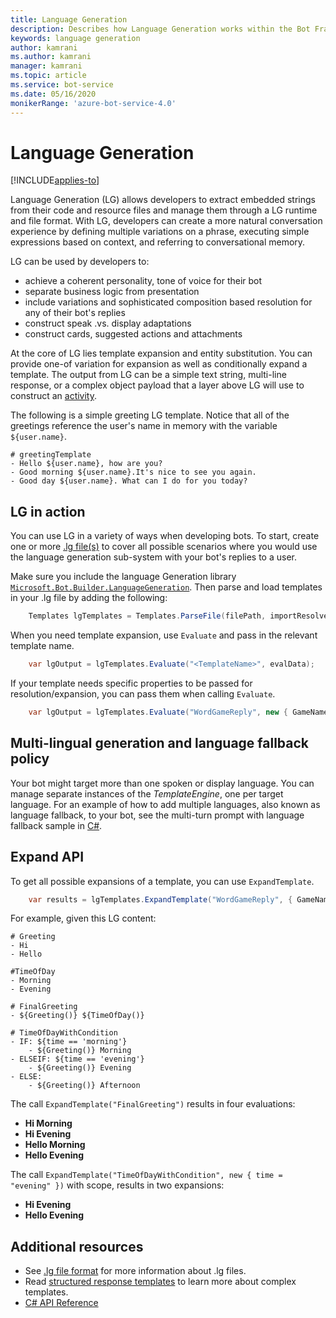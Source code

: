 ```yaml
---
title: Language Generation
description: Describes how Language Generation works within the Bot Framework SDK.
keywords: language generation
author: kamrani
ms.author: kamrani
manager: kamrani
ms.topic: article
ms.service: bot-service
ms.date: 05/16/2020
monikerRange: 'azure-bot-service-4.0'
---
```


# Language Generation

[!INCLUDE[applies-to](../includes/applies-to.md)]

<!-- See [here](#Change-Log) for what's new in **4.8.0 RC1** release.-->

Language Generation (LG) allows developers to extract embedded strings from their code and resource files and manage them through a LG runtime and file format. With LG, developers can create a more natural conversation experience by defining multiple variations on a phrase, executing simple expressions based on context, and referring to conversational memory.

LG can be used by developers to:

- achieve a coherent personality, tone of voice for their bot
- separate business logic from presentation
- include variations and sophisticated composition based resolution for any of their bot's replies
- construct speak .vs. display adaptations
- construct cards, suggested actions and attachments

At the core of LG lies template expansion and entity substitution. You can provide one-of variation for expansion as well as conditionally expand a template. The output from LG can be a simple text string, multi-line response, or a complex object payload that a layer above LG will use to construct an [activity][1].

The following is a simple greeting LG template. Notice that all of the greetings reference the user's name in memory with the variable `${user.name}`.

```.lg
# greetingTemplate
- Hello ${user.name}, how are you?
- Good morning ${user.name}.It's nice to see you again.
- Good day ${user.name}. What can I do for you today?
```

## LG in action

You can use LG in a variety of ways when developing bots. To start, create one or more [.lg file(s)][3] to cover all possible scenarios where you would use the language generation sub-system with your bot's replies to a user.

Make sure you include the language Generation library [`Microsoft.Bot.Builder.LanguageGeneration`](https://www.nuget.org/packages/Microsoft.Bot.Builder.LanguageGeneration/). Then parse and load templates in your .lg file by adding the following:

```c#
    Templates lgTemplates = Templates.ParseFile(filePath, importResolver?);
```

When you need template expansion, use `Evaluate` and pass in the relevant template name.

```c#
    var lgOutput = lgTemplates.Evaluate("<TemplateName>", evalData);
```

If your template needs specific properties to be passed for resolution/expansion, you can pass them when calling  `Evaluate`.

```c#
    var lgOutput = lgTemplates.Evaluate("WordGameReply", new { GameName = "MarcoPolo" } );
```

## Multi-lingual generation and language fallback policy

Your bot might target more than one spoken or display language. You can manage separate instances of the *TemplateEngine*, one per target language. For an example of how to add multiple languages, also known as language fallback, to your bot, see the multi-turn prompt with language fallback sample in [C#](https://aka.ms/csharp-lg-multi-turn-prompt-language-fallback-sample).

<!--
## Grammar check and correction
The current library does not include any capabilities for grammar check or correction-->

## Expand API

To get all possible expansions of a template, you can use `ExpandTemplate`.

```c#
    var results = lgTemplates.ExpandTemplate("WordGameReply", { GameName = "MarcoPolo" } )
```

For example, given this LG content:

```.lg
# Greeting
- Hi
- Hello

#TimeOfDay
- Morning
- Evening

# FinalGreeting
- ${Greeting()} ${TimeOfDay()}

# TimeOfDayWithCondition
- IF: ${time == 'morning'}
    - ${Greeting()} Morning
- ELSEIF: ${time == 'evening'}
    - ${Greeting()} Evening
- ELSE:
    - ${Greeting()} Afternoon
```

The call `ExpandTemplate("FinalGreeting")` results in four evaluations:

- **Hi Morning**
- **Hi Evening**
- **Hello Morning**
- **Hello Evening**

The call `ExpandTemplate("TimeOfDayWithCondition", new { time = "evening" })` with scope, results in two expansions:

- **Hi Evening**
- **Hello Evening**

## Additional resources

- See [.lg file format][3] for more information about .lg files.
- Read [structured response templates](../language-generation/language-generation-structured-response-template.md) to learn more about complex templates.
- [C# API Reference](https://docs.microsoft.com/dotnet/api/microsoft.bot.builder.languagegeneration)

<!---
## Change Log
### 4.8 PREVIEW
- \[**BREAKING CHANGES**\]:
    - `ActivityFactory`
        - has been moved to `Microsoft.Bot.Builder`
        - `CreateActivity` renamed to `FromObject`
    - `TemplateEngine`
        - has been renamed to `Templates`
        - `TemplateEngine.EvaluateTemplate` renamed to `Templates.Evaluate`
        - `TemplateEngine.Evaluate` renamed to `Templates.EvaluateText`
        - `TemplateEngine().AddFile` has been replaced by `Templates.ParseFile`
        - `AddFiles` has been deprecated. You no longer can load multiple .lg files. Instead, you should use [import][50] support in your .lg files.
    - Bounding character for expressions has been changed from **@**{expression} to **$**{expression}

    |  Old  | New |
    |-------|-----|
    |  # myTemplate <br/> - I have @{user.name} as your name |  # myTemplate <br/> - I have ${user.name} as your name |
    | # myTemplate <br/> - @{ackPhrase()} <br/><br/> # ackPhrase <br/> - hi <br/>- hello | # myTemplate <br/> - ${ackPhrase()} <br/><br/> # ackPhrase <br/> - hi <br/>- hello |
    | # myTemplate <br/> - IF : @{user.name == null} <br/>&nbsp;&nbsp;&nbsp;&nbsp;- hello<br/>- ELSE : <br/>&nbsp;&nbsp;&nbsp;&nbsp;- null | # myTemplate <br/> - IF : ${user.name == null} <br/>&nbsp;&nbsp;&nbsp;&nbsp;- hello<br/>- ELSE : <br/>&nbsp;&nbsp;&nbsp;&nbsp;- null |
- New sample [C#][100], [JS][101] that demonstrates how to extend the set of prebuilt expression functions and using custom functions in LG.
- You can now use back-quote for string interpolation. e.g. \`=json({'user': ${user.name}})`
### 4.7 PREVIEW
- \[**BREAKING CHANGES**\]:
    - Old way to refer to a template via `[TemplateName]` notation is deprecated in favor of `${TemplateName()}` notation. There are no changes to how structured response templates are defined.
    - All expressions must now be enclosed within `${<expression>}`. The old notation `{<expression>}` is no longer supported.
    - `ActivityBuilder` has been deprecated and removed in favor of `ActivityFactory`. Note that by stable release, functionality offered by `ActivityFactory` is likely to move into `MessageFactory`.

    |  Old  | New |
    |-------|-----|
    | # myTemplate <br/> - I have {user.name} as your name |  # myTemplate <br/> - I have @{user.name} as your name |
    | # myTemplate <br/> - [ackPhrase] <br/><br/> # ackPhrase <br/> - hi <br/>- hello | # myTemplate <br/> - @{ackPhrase()} <br/><br/> # ackPhrase <br/> - hi <br/>- hello |

- \[**NEW**\]:
    - Language generation preview is now available for JavaScript as well. Checkout packages [here][15]. Samples are [here][26]
    - New `ActivityFactory` class that helps transform structured response template output from LG into a Bot framework activity.
    - Bug fixes and stability improvements.

### 4.6 PREVIEW 2
- \[**BREAKING CHANGES**\]:
    - Old `display || speak` notation is deprecated in favor of structured template support. See below for more details on structured template.
    - Old `Chatdown` style cards are deprecated in favor of structured template support. See below for more details on structured template.
- \[**NEW**\]:
    - Structured Template support in .lg file format. See [here](../language-generation/language-generation-structured-response-template.md) to learn more about Structured Template definition.
    - ActivityGenerator.GenerateFromLG static method to transform output from LG sub-system into a full blown [Bot Framework Activity][1]

### 4.6 PREVIEW
- \[**NEW**\] [VS code extension][22] for LG (syntax highlighting, auto-suggest (including expressions, pre-built functions, template names etc), validation)
- LG file format:
    - Support for [Switch..Case..Default][20]
    - Support for [import reference][21] to another .lg file.
- [API changes][2]:
    - Dropped FromFile and FromText methods in favor of AddFile and AddFiles.
    - Added ability to provide a delegate to externally resolve import references found in content.
- \[**NEW**\] Translate functionality in [MSLG CLI][23]

### 4.5 PREVIEW
- Initial preview release
-->
[1]:https://github.com/Microsoft/BotBuilder/blob/master/specs/botframework-activity/botframework-activity.md
[3]:../file-format/bot-builder-lg-file-format.md
[6]:https://github.com/microsoft/botframework-cli/tree/master/packages/chatdown
[7]:https://github.com/microsoft/botframework-cli/blob/master/packages/chatdown/docs/chatdown-format.md
[8]:https://github.com/microsoft/botframework-cli/blob/master/packages/chatdown/docs/examples/CardExamples.chat
[9]:https://github.com/microsoft/botframework-cli/blob/master/packages/chatdown/docs/chatdown-format.md#message-commands
[10]:https://github.com/microsoft/botframework-cli/blob/master/packages/chatdown/docs/chatdown-format.md#message-cards
[11]:https://github.com/microsoft/botframework-cli/blob/master/packages/chatdown/docs/chatdown-format.md#message-attachments
[12]:https://botbuilder.myget.org/F/botbuilder-v4-dotnet-daily/api/v3/index.json
[13]:https://botbuilder.myget.org/gallery/botbuilder-v4-js-daily
[14]:https://www.nuget.org/packages/Microsoft.Bot.Builder.LanguageGeneration/4.7.0-preview
[15]:https://www.npmjs.com/package/botbuilder-lg
[20]:../file-format/bot-builder-lg-file-format.md#switch-case
[21]:../file-format/bot-builder-lg-file-format.md#importing-external-references
[22]:https://aka.ms/lg-vscode-extension
[23]:https://github.com/microsoft/botbuilder-tools/tree/V.Future/packages/MSLG
[26]:https://github.com/microsoft/BotBuilder-Samples/tree/master/experimental/language-generation/javascript_nodejs
[50]:../file-format/bot-builder-lg-file-format.md#importing-external-references
[100]:https://github.com/microsoft/BotBuilder-Samples/blob/master/experimental/language-generation/csharp_dotnetcore/20.extending-with-custom-functions/README.md
[101]:https://github.com/microsoft/BotBuilder-Samples/blob/master/experimental/language-generation/javascript_nodejs/20.custom-functions/README.md
